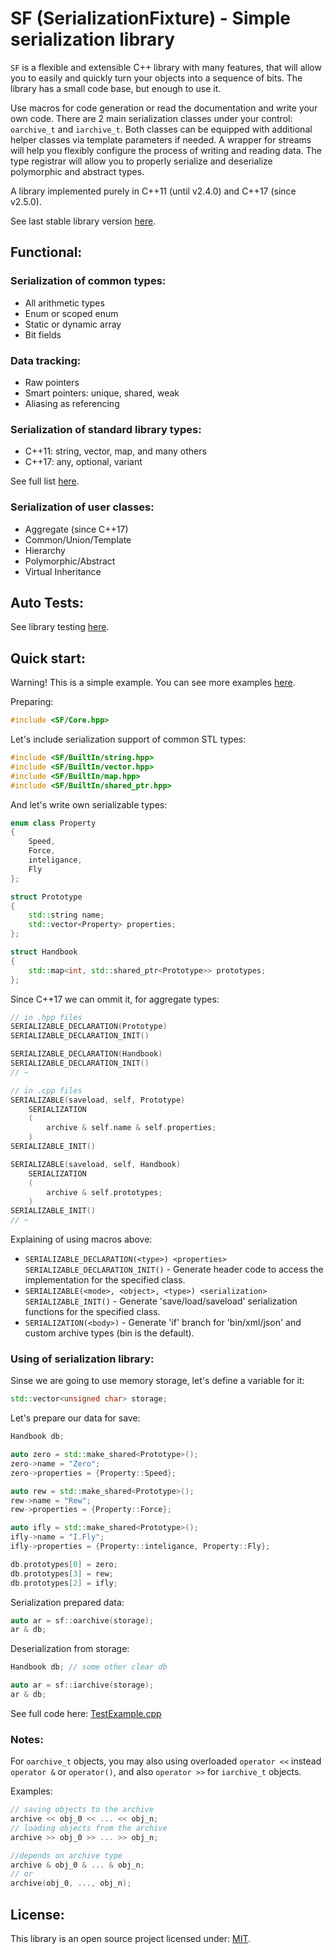 # SF (SerializationFixture) - Simple serialization library

`SF` is a flexible and extensible C++ library with many features, that will allow you to easily
and quickly turn your objects into a sequence of bits.
The library has a small code base, but enough to use it.

Use macros for code generation or read the documentation and write your own code.
There are 2 main serialization classes under your control: `oarchive_t` and `iarchive_t`.
Both classes can be equipped with additional helper classes via template parameters if needed.
A wrapper for streams will help you flexibly configure the process of writing and reading data.
The type registrar will allow you to properly serialize and deserialize polymorphic and abstract types.

A library implemented purely in C++11 (until v2.4.0) and C++17 (since v2.5.0).

See last stable library version [here](https://github.com/Sigma-Ryden/SF/releases).

## Functional:

### Serialization of common types:
- All arithmetic types
- Enum or scoped enum
- Static or dynamic array
- Bit fields

### Data tracking:
- Raw pointers
- Smart pointers: unique, shared, weak
- Aliasing as referencing

### Serialization of standard library types:
- C++11: string, vector, map, and many others
- C++17: any, optional, variant

See full list [here](https://github.com/Sigma-Ryden/SF/tree/master/include/SF/BuiltIn).
### Serialization of user classes:
- Aggregate (since C++17)
- Common/Union/Template
- Hierarchy
- Polymorphic/Abstract
- Virtual Inheritance

## Auto Tests:
See library testing [here](https://github.com/Sigma-Ryden/SF/tree/master/test).

## Quick start:
Warning! This is a simple example. You can see more examples [here](https://github.com/Sigma-Ryden/SF/tree/master/test/src).

Preparing:

```C++
#include <SF/Core.hpp>
```
Let's include serialization support of common STL types:
```C++
#include <SF/BuiltIn/string.hpp>
#include <SF/BuiltIn/vector.hpp>
#include <SF/BuiltIn/map.hpp>
#include <SF/BuiltIn/shared_ptr.hpp>
```
And let's write own serializable types:
```C++
enum class Property
{
    Speed,
    Force,
    inteligance,
    Fly
};

struct Prototype
{
    std::string name;
    std::vector<Property> properties;
};

struct Handbook
{
    std::map<int, std::shared_ptr<Prototype>> prototypes;
};
```
Since C++17 we can ommit it, for aggregate types:
```C++
// in .hpp files
SERIALIZABLE_DECLARATION(Prototype)
SERIALIZABLE_DECLARATION_INIT()

SERIALIZABLE_DECLARATION(Handbook)
SERIALIZABLE_DECLARATION_INIT()
// ~

// in .cpp files
SERIALIZABLE(saveload, self, Prototype)
    SERIALIZATION
    (
        archive & self.name & self.properties;
    )
SERIALIZABLE_INIT()

SERIALIZABLE(saveload, self, Handbook)
    SERIALIZATION
    (
        archive & self.prototypes;
    )
SERIALIZABLE_INIT()
// ~
```
Explaining of using macros above:
- ```SERIALIZABLE_DECLARATION(<type>) <properties> SERIALIZABLE_DECLARATION_INIT()``` - Generate header code to access the implementation for the specified class.
- ```SERIALIZABLE(<mode>, <object>, <type>) <serialization> SERIALIZABLE_INIT()``` - Generate 'save/load/saveload' serialization functions for the specified class.
- ```SERIALIZATION(<body>)``` - Generate 'if' branch for 'bin/xml/json' and custom archive types (bin is the default).

### Using of serialization library:

Sinse we are going to use memory storage, let's define a variable for it:
```C++
std::vector<unsigned char> storage;
```
Let's prepare our data for save:
```C++
Handbook db;

auto zero = std::make_shared<Prototype>();
zero->name = "Zero";
zero->properties = {Property::Speed};

auto rew = std::make_shared<Prototype>();
rew->name = "Rew";
rew->properties = {Property::Force};

auto ifly = std::make_shared<Prototype>();
ifly->name = "I.Fly";
ifly->properties = {Property::inteligance, Property::Fly};

db.prototypes[0] = zero;
db.prototypes[3] = rew;
db.prototypes[2] = ifly;
```

Serialization prepared data:
```C++
auto ar = sf::oarchive(storage);
ar & db;
```

Deserialization from storage:
```C++
Handbook db; // some other clear db

auto ar = sf::iarchive(storage);
ar & db;
```
See full code here: [TestExample.cpp](https://github.com/Sigma-Ryden/SF/tree/master/test/src/TestExample.cpp)

### Notes:
For ```oarchive_t``` objects, you may also using overloaded ```operator <<``` instead ```operator &```
or ```operator()```, and also ```operator >>``` for ```iarchive_t``` objects.

Examples:
```C++
// saving objects to the archive
archive << obj_0 << ... << obj_n;
// loading objects from the archive
archive >> obj_0 >> ... >> obj_n;

//depends on archive type
archive & obj_0 & ... & obj_n;
// or
archive(obj_0, ..., obj_n);
```
## License:
This library is an open source project licensed under: [MIT](https://opensource.org/licenses/MIT).
